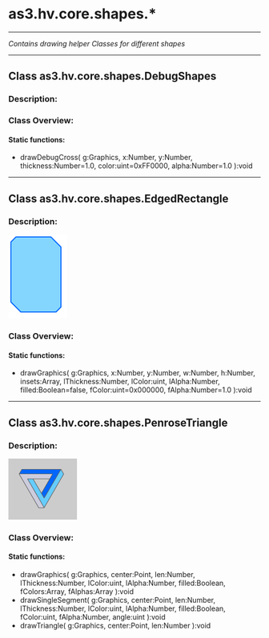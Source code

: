 # as3.hv.core.shapes.*

-----------------------------------
*Contains drawing helper Classes for different shapes*

-----------------------------------
## Class as3.hv.core.shapes.DebugShapes

### Description:


### Class Overview:


#### Static functions:

-	drawDebugCross(
				g:Graphics,
				x:Number, 
				y:Number,
				thickness:Number=1.0,
				color:uint=0xFF0000,
				alpha:Number=1.0
			):void


-----------------------------------
## Class as3.hv.core.shapes.EdgedRectangle

### Description:
![Edged Rectangle Sample](https://github.com/HerbertV/as3-hv/blob/master/images/EdgeRectangle.png?raw=true)

### Class Overview:


#### Static functions:

-	drawGraphics(
				g:Graphics,
				x:Number,
				y:Number,
				w:Number,
				h:Number,
				insets:Array,
				lThickness:Number,
				lColor:uint,
				lAlpha:Number,
				filled:Boolean=false,
				fColor:uint=0x000000,
				fAlpha:Number=1.0
			):void


-----------------------------------
## Class as3.hv.core.shapes.PenroseTriangle

### Description:
![Penrose Triangle Sample](https://github.com/HerbertV/as3-hv/blob/master/images/Penrosetriangle.png?raw=true)


### Class Overview:


#### Static functions:

-	drawGraphics(
				g:Graphics,
				center:Point, 
				len:Number,
				lThickness:Number,
				lColor:uint,
				lAlpha:Number,
				filled:Boolean,
				fColors:Array,
				fAlphas:Array
			):void
-	drawSingleSegment(
				g:Graphics,
				center:Point, 
				len:Number,
				lThickness:Number,
				lColor:uint,
				lAlpha:Number,
				filled:Boolean,
				fColor:uint,
				fAlpha:Number,
				angle:uint
			):void
- 	drawTriangle(
				g:Graphics, 
				center:Point, 
				len:Number
			):void